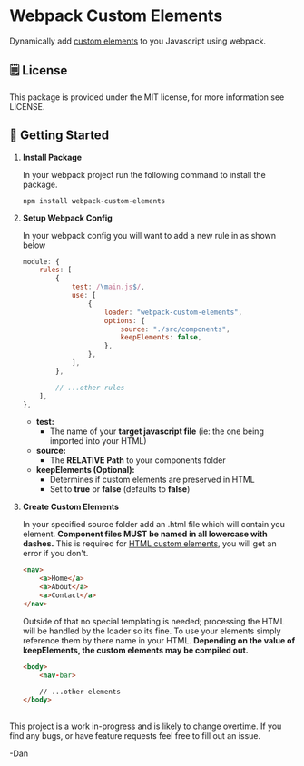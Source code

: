 # Webpack Custom Elements

Dynamically add <a href="https://developer.mozilla.org/en-US/docs/Web/API/Web_components/Using_custom_elements"> custom elements</a> to you Javascript using webpack.

## 🗒️ License
This package is provided under the MIT license, for more information see LICENSE.

## 🏁 Getting Started

1. **Install Package**
    
    In your webpack project run the following command to install the package.

    ```shell
    npm install webpack-custom-elements
    ```

2. **Setup Webpack Config**

    In your webpack config you will want to add a new rule in as shown below

    ```js
    module: {
        rules: [
            {
                test: /\main.js$/,
                use: [
                    {
                        loader: "webpack-custom-elements",
                        options: {
                            source: "./src/components",
                            keepElements: false,
                        },
                    },
                ],
            },

            // ...other rules
        ],
    },
    ```

    - **test:** 
        - The name of your **target javascript file** (ie: the one being imported into your HTML)
    - **source:** 
        - The **RELATIVE Path** to your components folder
    - **keepElements (Optional):** 
        - Determines if custom elements are preserved in HTML
        - Set to **true** or **false** (defaults to **false**)

3. **Create Custom Elements**

    In your specified source folder add an .html file which will contain you element. **Component files MUST be named in all lowercase with dashes.** This is required for <a href="https://developer.mozilla.org/en-US/docs/Web/API/Web_components/Using_custom_elements">HTML custom elements</a>, you will get an error if you don't. 
    
    ```html
    <nav>
        <a>Home</a>
        <a>About</a>
        <a>Contact</a>
    </nav>
    ```
    
    Outside of that no special templating is needed; processing the HTML will be handled by the loader so its fine. To use your elements simply reference them by there name in your HTML. **Depending on the value of keepElements, the custom elements may be compiled out.**

    ```html
    <body>
        <nav-bar>

        // ...other elements
    </body>
    ```

##

This project is a work in-progress and is likely to change overtime. If you find any bugs, or have feature requests feel free to fill out an issue.

-Dan
